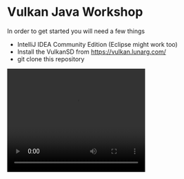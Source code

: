 # Vulkan Java Workshop
In order to get started you will need a few things
* IntelliJ IDEA Community Edition (Eclipse might work too)
* Install the VulkanSD from https://vulkan.lunarg.com/
* git clone this repository

<video width="320" height="240" controls>
  <source src="./demo.mp4" type="video/mp4">
</video>